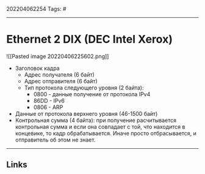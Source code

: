 202204062254
Tags: #

---

# Ethernet 2 DIX (DEC Intel Xerox)
![[Pasted image 20220406225602.png]]

- Заголовок кадра
	- Адрес получателя (6 байт)
	- Адрес отправителя (6 байт)
	- Тип протокола следующего уровня  (2 байта):
		- 0800 - данные получение от протокола IPv4
		- 86DD - IPv6
		- 0806 - ARP
- Данные от протокола верхнего уровня (46-1500 байт)
- Контрольная сумма (4 байта): при получение расчитывается контрольная сумма и если она совпадает с той, что находится в концевике, то кадр обрабатывается. Иначе просто отбрасывается, и отправитель об этом не знает. 


---
## Links